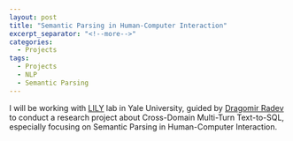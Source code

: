 ```yaml
---
layout: post
title: "Semantic Parsing in Human-Computer Interaction"
excerpt_separator: "<!--more-->"
categories:
  - Projects
tags:
  - Projects
  - NLP
  - Semantic Parsing
---
```


I will be working with [LILY](https://yale-lily.github.io/) lab in Yale University, guided by [Dragomir Radev](http://www.cs.yale.edu/homes/radev/) to conduct a research project about Cross-Domain Multi-Turn Text-to-SQL, especially focusing on Semantic Parsing in Human-Computer Interaction.

<!--more-->
